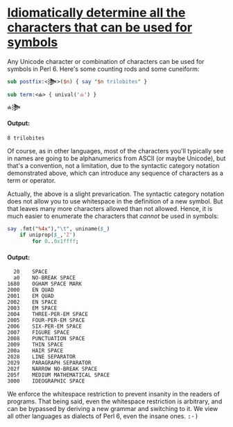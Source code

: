 [1]: http://rosettacode.org/wiki/Idiomatically_determine_all_the_characters_that_can_be_used_for_symbols

# [Idiomatically determine all the characters that can be used for symbols][1]

Any Unicode character or combination of characters can be used for symbols in Perl 6. Here's some counting rods and some cuneiform:

```perl
sub postfix:<𒋦>($n) { say "$n trilobites" }
 
sub term:<𝍧> { unival('𝍧') }
 
𝍧𒋦
```

#### Output:
```
8 trilobites
```


Of course, as in other languages, most of the characters you'll typically see in names are going to be alphanumerics from ASCII (or maybe Unicode), but that's a convention, not a limitation, due to the syntactic category notation demonstrated above, which can introduce any sequence of characters as a term or operator.



Actually, the above is a slight prevarication. The syntactic category notation does not allow you to use whitespace in the definition of a new symbol. But that leaves many more characters allowed than not allowed. Hence, it is much easier to enumerate the characters that <em>cannot</em> be used in symbols:

```perl
say .fmt("%4x"),"\t", uniname($_)
    if uniprop($_,'Z')
        for 0..0x1ffff;
```

#### Output:
```
  20    SPACE
  a0    NO-BREAK SPACE
1680    OGHAM SPACE MARK
2000    EN QUAD
2001    EM QUAD
2002    EN SPACE
2003    EM SPACE
2004    THREE-PER-EM SPACE
2005    FOUR-PER-EM SPACE
2006    SIX-PER-EM SPACE
2007    FIGURE SPACE
2008    PUNCTUATION SPACE
2009    THIN SPACE
200a    HAIR SPACE
2028    LINE SEPARATOR
2029    PARAGRAPH SEPARATOR
202f    NARROW NO-BREAK SPACE
205f    MEDIUM MATHEMATICAL SPACE
3000    IDEOGRAPHIC SPACE
```


We enforce the whitespace restriction to prevent insanity in the readers of programs.
That being said, even the whitespace restriction is arbitrary, and can be bypassed by deriving a new grammar and switching to it. We view all other languages as dialects of Perl 6, even the insane ones. <tt>:-)</tt>